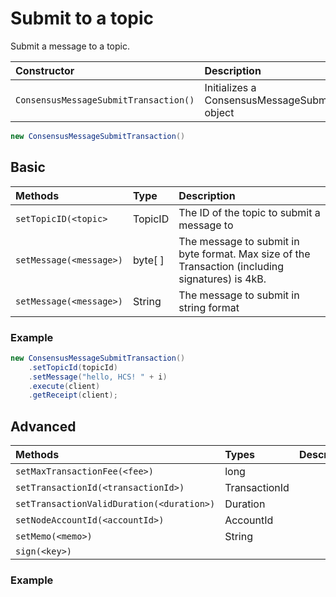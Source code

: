 # Submit to a topic

Submit a message to a topic.

| Constructor | Description |
| :--- | :--- |
| `ConsensusMessageSubmitTransaction()` | Initializes a ConsensusMessageSubmitTransaction object |

```java
new ConsensusMessageSubmitTransaction()
```

## Basic

| Methods | Type | Description |
| :--- | :--- | :--- |
| `setTopicID(<topic>` | TopicID | The ID of the topic to submit a message to |
| `setMessage(<message>)` | byte\[ \] | The message to submit in byte format. Max size of the Transaction \(including signatures\) is 4kB. |
| `setMessage(<message>)` | String | The message to submit in string format |

### Example

```java
new ConsensusMessageSubmitTransaction()
    .setTopicId(topicId)
    .setMessage("hello, HCS! " + i)
    .execute(client)
    .getReceipt(client);
```

## Advanced

| Methods | Types | Description |
| :--- | :--- | :--- |
| `setMaxTransactionFee(<fee>)` | long |  |
| `setTransactionId(<transactionId>)` | TransactionId |  |
| `setTransactionValidDuration(<duration>)` | Duration |  |
| `setNodeAccountId(<accountId>)` | AccountId |  |
| `setMemo(<memo>)` | String |  |
| `sign(<key>)` |  |  |

### Example

```java

```

